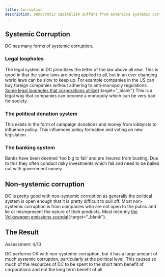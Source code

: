 ```yaml
---
title: Corruption
description: Democratic capitalism suffers from extensive systemic corruption.
---
```


## Systemic Corruption

DC has many forms of systemic corruption.

### Legal loopholes

The legal system in DC prioritizes the letter of the law above all else. This is good in that the same laws are being applied to all, but in an ever changing world laws can be slow to keep up. For example companies in the US can buy foreign companies without adhering to anti-monopoly regulations. [Some legal loopholes that corporations utilize](http://mic.com/articles/78669/11-loopholes-the-world-s-biggest-corporations-use-to-skirt-the-rule-of-law){:target="_blank"} This is a legal way that companies can become a monopoly which can be very bad for society.

### The political donation system

This exists in the form of campaign donations and money from lobbyists to influence policy. This influences policy formation and voting on new legislation.

### The banking system

Banks have been deemed 'too big to fail' and are insured from busting. Due to this they often conduct risky investments which fail and need to be bailed out with government money.

## Non-systemic corruption

DC is pretty good with non-systemic corruption as generally the political system is open enough that it is pretty difficult to pull off. Most non-systemic corruption is from companies who are not open to the public and lie or misrepresent the nature of their products. Most recently [the Volkswagen emissions scandal](https://en.wikipedia.org/wiki/Volkswagen_emissions_scandal){:target="_blank"}.

## The Result

Assessment: 4/10

DC performs OK with non-systemic corruption, but it has a large amount of much systemic corruption, particularly at the political level. This causes so much of the resources of DC to be spent to the short term benefit of corporations and not the long term benefit of all.
